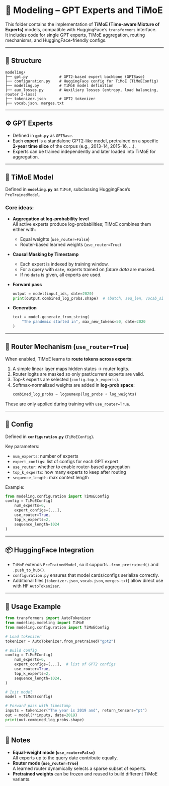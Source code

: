 # 🧩 Modeling – GPT Experts and TiMoE

This folder contains the implementation of **TiMoE (Time-aware Mixture of Experts)** models, compatible with HuggingFace’s `transformers` interface.  
It includes code for single GPT experts, TiMoE aggregation, routing mechanisms, and HuggingFace-friendly configs.

---

## 📂 Structure

```
modeling/
├── gpt.py              # GPT2-based expert backbone (GPTBase)
├── configuration.py    # HuggingFace config for TiMoE (TiMoEConfig)
├── modeling.py         # TiMoE model definition
├── aux_losses.py       # Auxiliary losses (entropy, load balancing, router z-loss)
├── tokenizer.json      # GPT2 tokenizer
├── vocab.json, merges.txt
```

---

## ⚙️ GPT Experts

- Defined in **`gpt.py`** as `GPTBase`.
- Each **expert** is a standalone GPT2-like model, pretrained on a specific **2-year time slice** of the corpus (e.g., 2013–14, 2015–16, ...).
- Experts can be trained independently and later loaded into TiMoE for aggregation.

---

## 🧠 TiMoE Model

Defined in **`modeling.py`** as `TiMoE`, subclassing HuggingFace’s `PreTrainedModel`.

### Core ideas:
- **Aggregation at log-probability level**  
  All active experts produce log-probabilities; TiMoE combines them either with:
  - Equal weights (`use_router=False`)
  - Router-based learned weights (`use_router=True`)

- **Causal Masking by Timestamp**  
  - Each expert is indexed by training window.  
  - For a query with `date`, experts trained on *future data* are masked.  
  - If no `date` is given, all experts are used.

- **Forward pass**  
  ```python
  output = model(input_ids, date=2020)
  print(output.combined_log_probs.shape)  # (batch, seq_len, vocab_size)
  ```

- **Generation**  
  ```python
  text = model.generate_from_string(
      "The pandemic started in", max_new_tokens=50, date=2020
  )
  ```

---

## 📡 Router Mechanism (`use_router=True`)

When enabled, TiMoE learns to **route tokens across experts**:

1. A simple linear layer maps hidden states → router logits.
2. Router logits are masked so only past/current experts are valid.
3. Top-𝑘 experts are selected (`config.top_k_experts`).
4. Softmax-normalized weights are added in **log-prob space**:
   ```python
   combined_log_probs = logsumexp(log_probs + log_weights)
   ```

These are only applied during training with `use_router=True`.

---

## 📑 Config

Defined in **`configuration.py`** (`TiMoEConfig`).

Key parameters:
- `num_experts`: number of experts
- `expert_configs`: list of configs for each GPT expert
- `use_router`: whether to enable router-based aggregation
- `top_k_experts`: how many experts to keep after routing
- `sequence_length`: max context length

Example:
```python
from modeling.configuration import TiMoEConfig
config = TiMoEConfig(
    num_experts=6,
    expert_configs=[...],
    use_router=True,
    top_k_experts=2,
    sequence_length=1024
)
```

---

## 📦 HuggingFace Integration

- `TiMoE` extends `PreTrainedModel`, so it supports `.from_pretrained()` and `.push_to_hub()`.
- `configuration.py` ensures that model cards/configs serialize correctly.
- Additional files (`tokenizer.json`, `vocab.json`, `merges.txt`) allow direct use with HF `AutoTokenizer`.

---

## 🔑 Usage Example

```python
from transformers import AutoTokenizer
from modeling.modeling import TiMoE
from modeling.configuration import TiMoEConfig

# Load tokenizer
tokenizer = AutoTokenizer.from_pretrained("gpt2")

# Build config
config = TiMoEConfig(
    num_experts=6,
    expert_configs=[...],  # list of GPT2 configs
    use_router=True,
    top_k_experts=2,
    sequence_length=1024,
)

# Init model
model = TiMoE(config)

# Forward pass with timestamp
inputs = tokenizer("The year is 2019 and", return_tensors="pt")
out = model(**inputs, date=2019)
print(out.combined_log_probs.shape)
```

---

## 📝 Notes

- **Equal-weight mode (`use_router=False`)**  
  All experts up to the query date contribute equally.
- **Router mode (`use_router=True`)**  
  A learned router dynamically selects a sparse subset of experts.
- **Pretrained weights** can be frozen and reused to build different TiMoE variants.

